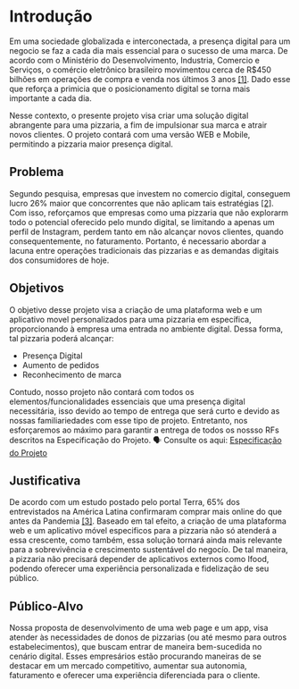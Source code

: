 # Introdução
Em uma sociedade globalizada e interconectada, a presença digital para um negocio se faz a cada dia mais essencial para o sucesso de uma marca. De acordo com o Ministério do Desenvolvimento, Industria, Comercio e Serviços, o comércio eletrônico brasileiro movimentou cerca de R$450 bilhões em operações de compra e venda nos últimos 3 anos [[1]](https://www.gov.br/mdic/pt-br/assuntos/noticias/2023/maio/em-3-anos-e-commerce-no-pais-movimentou-quase-meio-trilhao-de-reais-1#:~:text=A%20pandemia%20de%20Covid%2019,venda%20nos%20%C3%BAltimos%20tr%C3%AAs%20anos.). Dado esse que reforça a primicia que o posicionamento digital se torna mais importante a cada dia. 

Nesse contexto, o presente projeto visa criar uma solução digital abrangente para uma pizzaria, a fim de impulsionar sua marca e atrair novos clientes. O projeto contará com uma versão WEB e Mobile, permitindo a pizzaria maior presença digital. 

## Problema
Segundo pesquisa, empresas que investem no comercio digital, conseguem lucro 26% maior que concorrentes que não aplicam tais estratégias [[2]](https://notaalta.espm.br/fala-professor/impacto-da-presenca-digital-no-resultado-financeiro-das-empresas/). Com isso, reforçamos que empresas como uma pizzaria que não explorarm todo o potencial oferecido pelo mundo digital, se limitando a apenas um perfil de Instagram, perdem tanto em não alcançar novos clientes, quando consequentemente, no faturamento. Portanto, é necessario abordar a lacuna entre operações tradicionais das pizzarias e as demandas digitais dos consumidores de hoje.

## Objetivos
O objetivo desse projeto visa a criação de uma plataforma web e um aplicativo movel personalizados para uma pizzaria em específica, proporcionando à empresa uma entrada no ambiente digital. Dessa forma, tal pizzaria poderá alcançar: 
- Presença Digital
- Aumento de pedidos
- Reconhecimento de marca

Contudo, nosso projeto não contará com todos os elementos/funcionalidades essenciais que uma presença digital necessitária, isso devido ao tempo de entrega que será curto e devido as nossas familiariedades com esse tipo de projeto. Entretanto, nos esforçaremos ao máximo para garantir a entrega de todos os nossso RFs descritos na Especificação do Projeto.
🗣️ Consulte os aqui: <a href="02-Especificação do Projeto.md"> Especificação do Projeto</a>

## Justificativa
De acordo com um estudo postado pelo portal Terra, 65% dos entrevistados na América Latina confirmaram comprar mais online do que antes da Pandemia [[3]](https://www.terra.com.br/economia/dinheiro-em-dia/compras-online-aumentam-no-pos-pandemia-veja-dados-do-estudo,94bd742c917682a594f3e2cbf738dcddarpozkjp.html). Baseado em tal efeito, a criação de uma plataforma web e um aplicativo móvel especificos para a pizzaria não só atenderá a essa crescente, como também, essa solução tornará ainda mais relevante para a sobrevivência e crescimento sustentável do negocío. De tal maneira, a pizzaria não precisará depender de aplicativos externos como Ifood, podendo oferecer uma experiência personalizada e fidelização de seu público.

## Público-Alvo

Nossa proposta de desenvolvimento de uma web page e um app, visa atender às necessidades de donos de pizzarias (ou até mesmo para outros estabelecimentos), que buscam entrar de maneira bem-sucedida no cenário digital. Esses empresários estão procurando maneiras de se destacar em um mercado competitivo, aumentar sua autonomia, faturamento e oferecer uma experiência diferenciada para o cliente.

